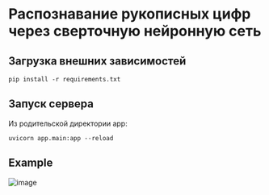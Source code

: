 # Распознавание рукописных цифр через сверточную нейронную сеть
## Загрузка внешних зависимостей
```
pip install -r requirements.txt
```
## Запуск сервера
Из родительской директории app:
```
uvicorn app.main:app --reload
```
## Example
![image](https://github.com/Rusgalll/Digit-recognition-web/assets/88139430/5feeb008-67d3-4646-aba1-005ea2c92fdf)

